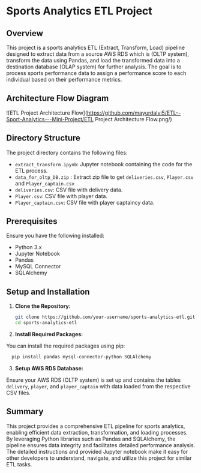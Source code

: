 # Sports Analytics ETL Project

## Overview

This project is a sports analytics ETL (Extract, Transform, Load) pipeline designed to extract data from a source AWS RDS which is (OLTP system), transform the data using Pandas, and load the transformed data into a destination database (OLAP system) for further analysis. The goal is to process sports performance data to assign a performance score to each individual based on their performance metrics.

## Architecture Flow Diagram

![ETL Project Architecture Flow](https://github.com/mayurdalvi5/ETL--Sport-Analytics---Mini-Project/ETL Project Architecture Flow.png/)

## Directory Structure

The project directory contains the following files:

- `extract_transform.ipynb`: Jupyter notebook containing the code for the ETL process.
-  `data_for_oltp_DB.zip` : Extract zip file to get `deliveries.csv`, `Player.csv` and `Player_captain.csv`
- `deliveries.csv`: CSV file with delivery data.
- `Player.csv`: CSV file with player data.
- `Player_captain.csv`: CSV file with player captaincy data.

## Prerequisites

Ensure you have the following installed:

- Python 3.x
- Jupyter Notebook
- Pandas
- MySQL Connector
- SQLAlchemy

## Setup and Installation

1. **Clone the Repository:**

   ```bash
   git clone https://github.com/your-username/sports-analytics-etl.git
   cd sports-analytics-etl
   ```
2. **Install Required Packages:**

You can install the required packages using pip:

```bash
  pip install pandas mysql-connector-python SQLAlchemy
  ```
3. **Setup AWS RDS Database:**

  Ensure your AWS RDS (OLTP system) is set up and contains the tables `delivery`, `player`,  and `player_captain` with data loaded from the respective CSV files.

## Summary
  This project provides a comprehensive ETL pipeline for sports analytics, enabling efficient data extraction, transformation, and loading processes. By leveraging Python libraries such as Pandas and SQLAlchemy, the pipeline ensures data integrity and facilitates detailed performance analysis. The detailed instructions and provided Jupyter notebook make it easy for other developers to understand, navigate, and utilize this project for similar ETL tasks.
